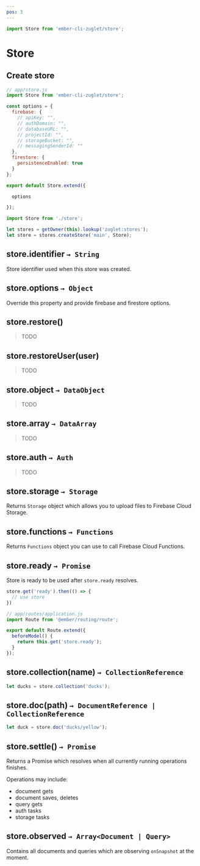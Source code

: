 ```yaml
---
pos: 3
---
```


``` javascript
import Store from 'ember-cli-zuglet/store';
```

# Store

## Create store

``` javascript
// app/store.js
import Store from 'ember-cli-zuglet/store';

const options = {
  firebase: {
    // apiKey: "",
    // authDomain: "",
    // databaseURL: "",
    // projectId: "",
    // storageBucket: "",
    // messagingSenderId: ""
  },
  firestore: {
    persistenceEnabled: true
  }
};

export default Store.extend({

  options

});
```

``` javascript
import Store from './store';

let stores = getOwner(this).lookup('zuglet:stores');
let store = stores.createStore('main', Store);
```


## store.identifier `→ String`

Store identifier used when this store was created.


## store.options `→ Object`

Override this property and provide firebase and firestore options.


## store.restore()

> TODO


## store.restoreUser(user)

> TODO


## store.object `→ DataObject`

> TODO


## store.array `→ DataArray`

> TODO


## store.auth `→ Auth`

> TODO


## store.storage `→ Storage`

Returns `Storage` object which allows you to upload files to Firebase Cloud Storage.


## store.functions `→ Functions`

Returns `Functions` object you can use to call Firebase Cloud Functions.


## store.ready `→ Promise`

Store is ready to be used after `store.ready` resolves.

``` javascript
store.get('ready').then(() => {
  // use store
})
```

``` javascript
// app/routes/application.js
import Route from '@ember/routing/route';

export default Route.extend({
  beforeModel() {
    return this.get('store.ready');
  }
});
```


## store.collection(name) `→ CollectionReference`

``` javascript
let ducks = store.collection('ducks');
```


## store.doc(path) `→ DocumentReference | CollectionReference`

``` javascript
let duck = store.doc('ducks/yellow');
```


## store.settle() `→ Promise`

Returns a Promise which resolves when all currently running operations finishes.

Operations may include:

* document gets
* document saves, deletes
* query gets
* auth tasks
* storage tasks

## store.observed `→ Array<Document | Query>`

Contains all documents and queries which are observing `onSnapshot` at the moment.
